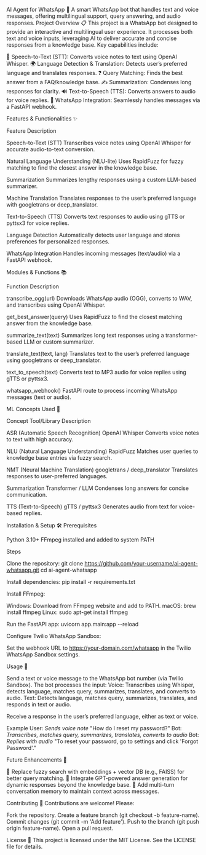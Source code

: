AI Agent for WhatsApp 🤖
A smart WhatsApp bot that handles text and voice messages, offering multilingual support, query answering, and audio responses.
Project Overview 📋
This project is a WhatsApp bot designed to provide an interactive and multilingual user experience. It processes both text and voice inputs, leveraging AI to deliver accurate and concise responses from a knowledge base. Key capabilities include:

🎤 Speech-to-Text (STT): Converts voice notes to text using OpenAI Whisper.
🌍 Language Detection & Translation: Detects user’s preferred language and translates responses.
❓ Query Matching: Finds the best answer from a FAQ/knowledge base.
✍️ Summarization: Condenses long responses for clarity.
🔊 Text-to-Speech (TTS): Converts answers to audio for voice replies.
📲 WhatsApp Integration: Seamlessly handles messages via a FastAPI webhook.

Features & Functionalities ✨



Feature
Description



Speech-to-Text (STT)
Transcribes voice notes using OpenAI Whisper for accurate audio-to-text conversion.


Natural Language Understanding (NLU-lite)
Uses RapidFuzz for fuzzy matching to find the closest answer in the knowledge base.


Summarization
Summarizes lengthy responses using a custom LLM-based summarizer.


Machine Translation
Translates responses to the user’s preferred language with googletrans or deep_translator.


Text-to-Speech (TTS)
Converts text responses to audio using gTTS or pyttsx3 for voice replies.


Language Detection
Automatically detects user language and stores preferences for personalized responses.


WhatsApp Integration
Handles incoming messages (text/audio) via a FastAPI webhook.


Modules & Functions 📚



Function
Description



transcribe_ogg(url)
Downloads WhatsApp audio (OGG), converts to WAV, and transcribes using OpenAI Whisper.


get_best_answer(query)
Uses RapidFuzz to find the closest matching answer from the knowledge base.


summarize_text(text)
Summarizes long text responses using a transformer-based LLM or custom summarizer.


translate_text(text, lang)
Translates text to the user’s preferred language using googletrans or deep_translator.


text_to_speech(text)
Converts text to MP3 audio for voice replies using gTTS or pyttsx3.


whatsapp_webhook()
FastAPI route to process incoming WhatsApp messages (text or audio).


ML Concepts Used 🧠



Concept
Tool/Library
Description



ASR (Automatic Speech Recognition)
OpenAI Whisper
Converts voice notes to text with high accuracy.


NLU (Natural Language Understanding)
RapidFuzz
Matches user queries to knowledge base entries via fuzzy search.


NMT (Neural Machine Translation)
googletrans / deep_translator
Translates responses to user-preferred languages.


Summarization
Transformer / LLM
Condenses long answers for concise communication.


TTS (Text-to-Speech)
gTTS / pyttsx3
Generates audio from text for voice-based replies.


Installation & Setup 🛠️
Prerequisites

Python 3.10+
FFmpeg installed and added to system PATH

Steps

Clone the repository:
git clone https://github.com/your-username/ai-agent-whatsapp.git
cd ai-agent-whatsapp


Install dependencies:
pip install -r requirements.txt


Install FFmpeg:

Windows: Download from FFmpeg website and add to PATH.
macOS: brew install ffmpeg
Linux: sudo apt-get install ffmpeg


Run the FastAPI app:
uvicorn app.main:app --reload


Configure Twilio WhatsApp Sandbox:

Set the webhook URL to https://your-domain.com/whatsapp in the Twilio WhatsApp Sandbox settings.



Usage 🚀

Send a text or voice message to the WhatsApp bot number (via Twilio Sandbox).
The bot processes the input:
Voice: Transcribes using Whisper, detects language, matches query, summarizes, translates, and converts to audio.
Text: Detects language, matches query, summarizes, translates, and responds in text or audio.


Receive a response in the user’s preferred language, either as text or voice.

Example
User: *Sends voice note* "How do I reset my password?"
Bot: *Transcribes, matches query, summarizes, translates, converts to audio*
Bot: *Replies with audio* "To reset your password, go to settings and click 'Forgot Password'."

Future Enhancements 🔮

🧬 Replace fuzzy search with embeddings + vector DB (e.g., FAISS) for better query matching.
🧠 Integrate GPT-powered answer generation for dynamic responses beyond the knowledge base.
💬 Add multi-turn conversation memory to maintain context across messages.

Contributing 🤝
Contributions are welcome! Please:

Fork the repository.
Create a feature branch (git checkout -b feature-name).
Commit changes (git commit -m 'Add feature').
Push to the branch (git push origin feature-name).
Open a pull request.

License 📜
This project is licensed under the MIT License. See the LICENSE file for details.